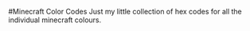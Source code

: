 #Minecraft Color Codes
Just my little collection of hex codes for all the individual minecraft colours.
